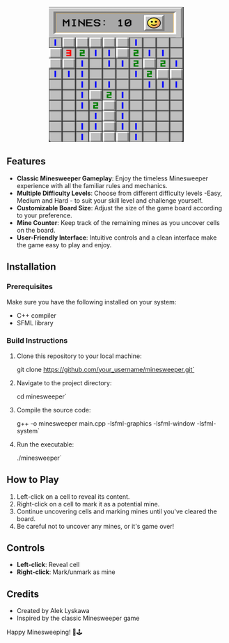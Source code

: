 
<p align="center">

<img src="https://github.com/lyskawson/Minesweeper/blob/main/image1.png" width="310" height="310">



</p>

## Features

- **Classic Minesweeper Gameplay**: Enjoy the timeless Minesweeper experience with all the familiar rules and mechanics.
- **Multiple Difficulty Levels**: Choose from different difficulty levels -Easy, Medium and Hard - to suit your skill level and challenge yourself.
- **Customizable Board Size**: Adjust the size of the game board according to your preference.
- **Mine Counter**: Keep track of the remaining mines as you uncover cells on the board.
- **User-Friendly Interface**: Intuitive controls and a clean interface make the game easy to play and enjoy.

## Installation

### Prerequisites

Make sure you have the following installed on your system:

- C++ compiler
- SFML library

### Build Instructions

1. Clone this repository to your local machine:

	git clone https://github.com/your_username/minesweeper.git`

2. Navigate to the project directory:

	cd minesweeper`

3. Compile the source code:

	g++ -o minesweeper main.cpp -lsfml-graphics -lsfml-window -lsfml-system`

4. Run the executable:

	./minesweeper`

## How to Play
1. Left-click on a cell to reveal its content.
2. Right-click on a cell to mark it as a potential mine.
3. Continue uncovering cells and marking mines until you've cleared the board.
4. Be careful not to uncover any mines, or it's game over!

## Controls

- **Left-click**: Reveal cell
- **Right-click**: Mark/unmark as mine


## Credits

- Created by Alek Lyskawa
- Inspired by the classic Minesweeper game



Happy Minesweeping! 🚩🕹️
